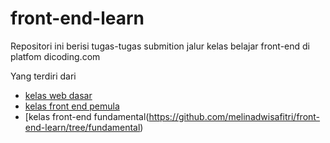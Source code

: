 # front-end-learn

Repositori ini berisi tugas-tugas submition jalur kelas belajar front-end di platfom dicoding.com

Yang terdiri dari 
- [kelas web dasar](https://github.com/melinadwisafitri/front-end-learn/tree/beginner)
- [kelas front end pemula](https://github.com/melinadwisafitri/front-end-learn/tree/base-class)
- [kelas front-end fundamental(https://github.com/melinadwisafitri/front-end-learn/tree/fundamental)
